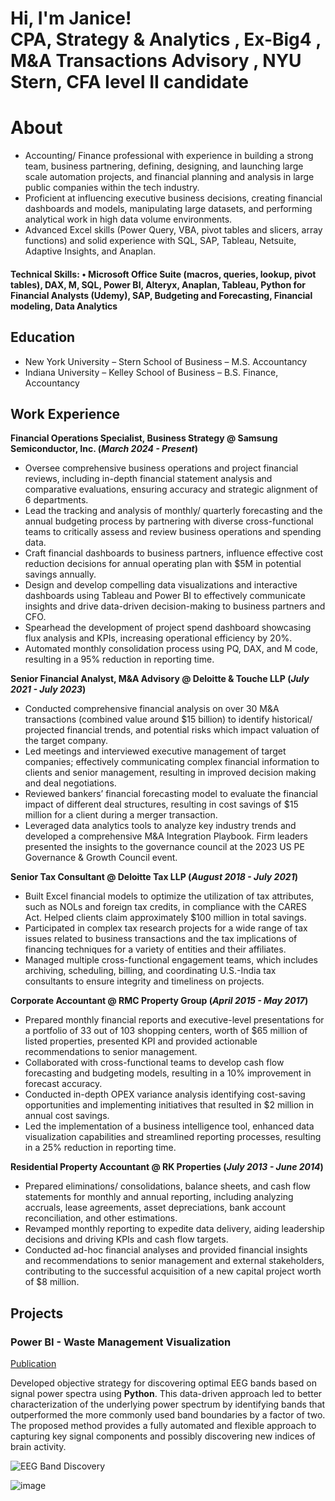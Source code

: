 <h1>Hi, I'm Janice! <br/><a >CPA</a>, <a >Strategy & Analytics </a>, <a >Ex-Big4 </a>, <a >M&A Transactions Advisory </a>, <a >NYU Stern</a>, <a >CFA level II candidate</a>

# About
- Accounting/ Finance professional with experience in building a strong team, business partnering, defining, designing, and launching large scale automation projects, and financial planning and analysis in large public companies within the tech industry.
- Proficient at influencing executive business decisions, creating financial dashboards and models, manipulating large datasets, and performing analytical work in high data volume environments.
- Advanced Excel skills (Power Query, VBA, pivot tables and slicers, array functions) and solid experience with SQL, SAP, Tableau, Netsuite, Adaptive Insights, and Anaplan.


#### Technical Skills: •	Microsoft Office Suite (macros, queries, lookup, pivot tables), DAX, M, SQL, Power BI, Alteryx, Anaplan, Tableau, Python for Financial Analysts (Udemy), SAP, Budgeting and Forecasting, Financial modeling, Data Analytics

## Education
- New York University – Stern School of Business – M.S. Accountancy								       		
- Indiana University – Kelley School of Business – B.S. Finance, Accountancy

## Work Experience
**Financial Operations Specialist, Business Strategy @ Samsung Semiconductor, Inc. (_March 2024 - Present_)**
-	Oversee comprehensive business operations and project financial reviews, including in-depth financial statement analysis and comparative evaluations, ensuring accuracy and strategic alignment of 6 departments.
-	Lead the tracking and analysis of monthly/ quarterly forecasting and the annual budgeting process by partnering with diverse cross-functional teams to critically assess and review business operations and spending data.
-	Craft financial dashboards to business partners, influence effective cost reduction decisions for annual operating plan with $5M in potential savings annually.
-	Design and develop compelling data visualizations and interactive dashboards using Tableau and Power BI to effectively communicate insights and drive data-driven decision-making to business partners and CFO.
-	Spearhead the development of project spend dashboard showcasing flux analysis and KPIs, increasing operational efficiency by 20%.
-	Automated monthly consolidation process using PQ, DAX, and M code, resulting in a 95% reduction in reporting time.

**Senior Financial Analyst, M&A Advisory @ Deloitte & Touche LLP (_July 2021 - July 2023_)**
-	Conducted comprehensive financial analysis on over 30 M&A transactions (combined value around $15 billion) to identify historical/ projected financial trends, and potential risks which impact valuation of the target company.
-	Led meetings and interviewed executive management of target companies; effectively communicating complex financial information to clients and senior management, resulting in improved decision making and deal negotiations.
-	Reviewed bankers’ financial forecasting model to evaluate the financial impact of different deal structures, resulting in cost savings of $15 million for a client during a merger transaction.
-	Leveraged data analytics tools to analyze key industry trends and developed a comprehensive M&A Integration Playbook. Firm leaders presented the insights to the governance council at the 2023 US PE Governance & Growth Council event. 

**Senior Tax Consultant @ Deloitte Tax LLP (_August 2018 - July 2021_)**
-	Built Excel financial models to optimize the utilization of tax attributes, such as NOLs and foreign tax credits, in
compliance with the CARES Act. Helped clients claim approximately $100 million in total savings.
-	Participated in complex tax research projects for a wide range of tax issues related to business transactions and the tax implications of financing techniques for a variety of entities and their affiliates.
-	Managed multiple cross-functional engagement teams, which includes archiving, scheduling, billing, and coordinating U.S.-India tax consultants to ensure integrity and timeliness on projects. 

**Corporate Accountant @ RMC Property Group (_April 2015 - May 2017_)**
-	Prepared monthly financial reports and executive-level presentations for a portfolio of 33 out of 103 shopping centers, worth of $65 million of listed properties, presented KPI and provided actionable recommendations to senior management.
-	Collaborated with cross-functional teams to develop cash flow forecasting and budgeting models, resulting in a 10% improvement in forecast accuracy.
-	Conducted in-depth OPEX variance analysis identifying cost-saving opportunities and implementing initiatives that resulted in $2 million in annual cost savings.
-	Led the implementation of a business intelligence tool, enhanced data visualization capabilities and streamlined reporting processes, resulting in a 25% reduction in reporting time.

**Residential Property Accountant @ RK Properties (_July 2013 - June 2014_)**
-	Prepared eliminations/ consolidations, balance sheets, and cash flow statements for monthly and annual reporting, including analyzing accruals, lease agreements, asset depreciations, bank account reconciliation, and other estimations.
-	Revamped monthly reporting to expedite data delivery, aiding leadership decisions and driving KPIs and cash flow targets.
-	Conducted ad-hoc financial analyses and provided financial insights and recommendations to senior management and external stakeholders, contributing to the successful acquisition of a new capital project worth of $8 million.

## Projects
### Power BI - Waste Management Visualization
[Publication](https://www.mdpi.com/1424-8220/22/8/3048)

Developed objective strategy for discovering optimal EEG bands based on signal power spectra using **Python**. This data-driven approach led to better characterization of the underlying power spectrum by identifying bands that outperformed the more commonly used band boundaries by a factor of two. The proposed method provides a fully automated and flexible approach to capturing key signal components and possibly discovering new indices of brain activity.

![EEG Band Discovery](/assets/img/eeg_band_discovery.jpeg)



[linkedin]: https://www.linkedin.com/in/janice-lan-le/

<!--
**joshmadakor1/joshmadakor1** is a ✨ _special_ ✨ repository because its `README.md` (this file) appears on your GitHub profile.

Here are some ideas to get you started:

- 🔭 I’m currently working on ...
- 🌱 I’m currently learning ...
- 👯 I’m looking to collaborate on ...
- 🤔 I’m looking for help with ...
- 💬 Ask me about ...
- 📫 How to reach me: ...
- 😄 Pronouns: ...
- ⚡ Fun fact: ...
-->


![image](https://github.com/user-attachments/assets/7b337271-e780-421d-8c2d-108560f38e44)
